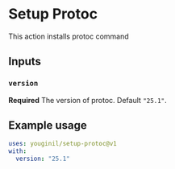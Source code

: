 # Setup Protoc

This action installs protoc command

## Inputs

### `version`

**Required** The version of protoc. Default `"25.1"`.

## Example usage

```yaml
uses: youginil/setup-protoc@v1
with:
  version: "25.1"
```
